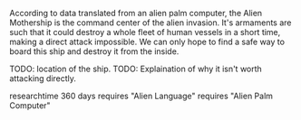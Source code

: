 According to data translated from an alien palm computer, the Alien
Mothership is the command center of the alien invasion. It's armaments
are such that it could destroy a whole fleet of human vessels in a short
time, making a direct attack impossible. We can only hope to find a safe
way to board this ship and destroy it from the inside.

TODO: location of the ship. TODO: Explaination of why it isn't worth
attacking directly.

researchtime 360 days requires "Alien Language" requires "Alien Palm
Computer"